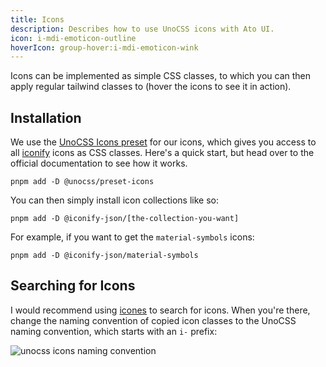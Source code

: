 ```yaml
---
title: Icons
description: Describes how to use UnoCSS icons with Ato UI.
icon: i-mdi-emoticon-outline
hoverIcon: group-hover:i-mdi-emoticon-wink
---
```


Icons can be implemented as simple CSS classes, to which you can then apply regular tailwind classes to (hover the icons to see it in action).

## Installation

We use the [UnoCSS Icons preset](https://unocss.dev/presets/icons) for our icons, which gives you access to all [iconify](https://iconify.design/) icons as CSS classes. Here's a quick start, but head over to the official documentation to see how it works.

```shell hideHeader
pnpm add -D @unocss/preset-icons
```

You can then simply install icon collections like so:

```shell hideHeader
pnpm add -D @iconify-json/[the-collection-you-want]
```

For example, if you want to get the `material-symbols` icons:

```shell hideHeader
pnpm add -D @iconify-json/material-symbols
```

## Searching for Icons

I would recommend using [icones](https://icones.js.org/) to search for icons. When you're there, change the naming convention of copied icon classes to the UnoCSS naming convention, which starts with an `i-` prefix:

<div class="flex justify-center items-center my-4">
    <!-- ![unocss icons naming convention](/get-started/icons.png) -->
    <img src="/get-started/icons.png" alt="unocss icons naming convention" />
</div>